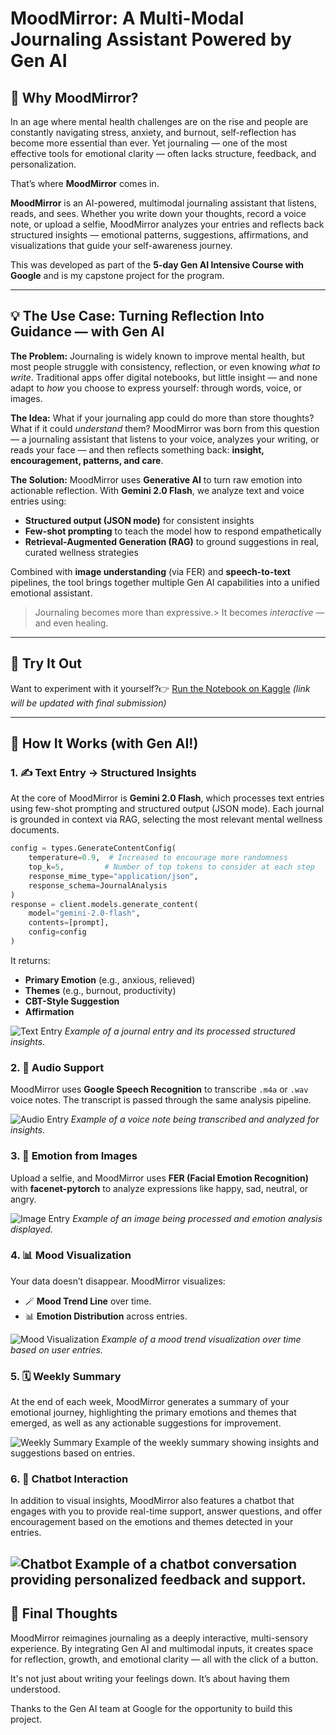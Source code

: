 
# MoodMirror: A Multi-Modal Journaling Assistant Powered by Gen AI

## 🧠 Why MoodMirror?

In an age where mental health challenges are on the rise and people are constantly navigating stress, anxiety, and burnout, self-reflection has become more essential than ever. Yet journaling — one of the most effective tools for emotional clarity — often lacks structure, feedback, and personalization.

That’s where **MoodMirror** comes in.

**MoodMirror** is an AI-powered, multimodal journaling assistant that listens, reads, and sees. Whether you write down your thoughts, record a voice note, or upload a selfie, MoodMirror analyzes your entries and reflects back structured insights — emotional patterns, suggestions, affirmations, and visualizations that guide your self-awareness journey.

This was developed as part of the **5-day Gen AI Intensive Course with Google** and is my capstone project for the program.

---

## 💡 The Use Case: Turning Reflection Into Guidance — with Gen AI

**The Problem:** Journaling is widely known to improve mental health, but most people struggle with consistency, reflection, or even knowing *what to write*. Traditional apps offer digital notebooks, but little insight — and none adapt to *how* you choose to express yourself: through words, voice, or images.

**The Idea:** What if your journaling app could do more than store thoughts? What if it could *understand* them? MoodMirror was born from this question — a journaling assistant that listens to your voice, analyzes your writing, or reads your face — and then reflects something back: **insight, encouragement, patterns, and care**.

**The Solution:** MoodMirror uses **Generative AI** to turn raw emotion into actionable reflection. With **Gemini 2.0 Flash**, we analyze text and voice entries using:

- **Structured output (JSON mode)** for consistent insights
- **Few-shot prompting** to teach the model how to respond empathetically
- **Retrieval-Augmented Generation (RAG)** to ground suggestions in real, curated wellness strategies

Combined with **image understanding** (via FER) and **speech-to-text** pipelines, the tool brings together multiple Gen AI capabilities into a unified emotional assistant.

> Journaling becomes more than expressive.> It becomes *interactive* — and even healing.

---

## 🔗 Try It Out

Want to experiment with it yourself?👉 [Run the Notebook on Kaggle](https://www.kaggle.com/code/saharbadihi/moodmirror-capstone-project) *(link will be updated with final submission)*

---

## 🔧 How It Works (with Gen AI!)

### 1. ✍️ Text Entry → Structured Insights

At the core of MoodMirror is **Gemini 2.0 Flash**, which processes text entries using few-shot prompting and structured output (JSON mode). Each journal is grounded in context via RAG, selecting the most relevant mental wellness documents.

```python
config = types.GenerateContentConfig(
    temperature=0.9,  # Increased to encourage more randomness
    top_k=5,         # Number of top tokens to consider at each step
    response_mime_type="application/json",
    response_schema=JournalAnalysis
)
response = client.models.generate_content(
    model="gemini-2.0-flash",
    contents=[prompt],
    config=config
)
```

It returns:

- **Primary Emotion** (e.g., anxious, relieved)
- **Themes** (e.g., burnout, productivity)
- **CBT-Style Suggestion**
- **Affirmation**

![Text Entry](img/text.png)
*Example of a journal entry and its processed structured insights.*

### 2. 🎤 Audio Support

MoodMirror uses **Google Speech Recognition** to transcribe `.m4a` or `.wav` voice notes. 
The transcript is passed through the same analysis pipeline.

![Audio Entry](img/audio.png)
*Example of a voice note being transcribed and analyzed for insights.*

### 3. 📸 Emotion from Images

Upload a selfie, and MoodMirror uses **FER (Facial Emotion Recognition)** with **facenet-pytorch** to analyze expressions like happy, sad, neutral, or angry.

![Image Entry](img/image.png)
*Example of an image being processed and emotion analysis displayed.*

### 4. 📊 Mood Visualization

Your data doesn’t disappear. MoodMirror visualizes:

- 🪄 **Mood Trend Line** over time.
- 📊 **Emotion Distribution** across entries.


![Mood Visualization](img/trend.png)
*Example of a mood trend visualization over time based on user entries.*


### 5. 🗓 Weekly Summary
At the end of each week, MoodMirror generates a summary of your emotional journey, highlighting the primary emotions and themes that emerged, as well as any actionable suggestions for improvement.

![Weekly Summary](img/weekly.png)
Example of the weekly summary showing insights and suggestions based on entries.

### 6. 💬 Chatbot Interaction
In addition to visual insights, MoodMirror also features a chatbot that engages with you to provide real-time support, answer questions, and offer encouragement based on the emotions and themes detected in your entries.


![Chatbot](img/chatbot.png)
Example of a chatbot conversation providing personalized feedback and support.
---


## 💬 Final Thoughts

MoodMirror reimagines journaling as a deeply interactive, multi-sensory experience. By integrating Gen AI and multimodal inputs, it creates space for reflection, growth, and emotional clarity — all with the click of a button.

It's not just about writing your feelings down. It’s about having them understood.

Thanks to the Gen AI team at Google for the opportunity to build this project.
